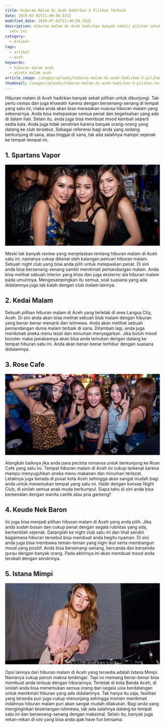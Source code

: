 ```yaml
---
title: Hiburan Malam Di Aceh Hadirkan 5 Pilihan Terbaik
date: 2019-07-02T11:40:50.521Z
modified_date: 2019-07-02T11:40:50.763Z
description: Hiburan malam di Aceh hadirkan banyak sekali pilihan untuk dikunjungi. Tak perlu cemas dan juga khawatir karena dengan bersenang-senang di tempat yang
  satu ini
category:
  - Artikel
tags:
  - artikel
  - aceh
keywords:
  - hiburan malam aceh
  - wisata malam aceh
article_image: /images/uploads/hiburan-malam-di-aceh-hadirkan-5-pilihan-terbaik-3.jpg
thumbnail: /images/uploads/hiburan-malam-di-aceh-hadirkan-5-pilihan-terbaik-1-009.jpg
---
```

Hiburan malam di Aceh hadirkan banyak sekali pilihan untuk dikunjungi. Tak perlu cemas dan juga khawatir karena dengan bersenang-senang di tempat yang satu ini, maka anda akan bisa merasakan nuansa hiburan malam yang sebenarnya. Anda bisa melepaskan semua penat dan kegelisahan yang ada di dalam hati. Selain itu, anda juga bisa membuat mood kembali seperti sedia kala. Anda juga tidak sendirian karena banyak orang-orang yang datang ke club tersebut. Sebagai referensi bagi anda yang sedang berkunjung di sana, atau tinggal di sana, tak ada salahnya mampir sejenak ke tempat-tempat ini.



## 1. Spartans Vapor

![Hiburan Malam Di Aceh Hadirkan 5 Pilihan Terbaik](/images/uploads/hiburan-malam-di-aceh-hadirkan-5-pilihan-terbaik-3.jpg)

Meski tak banyak review yang menjelaskan tentang hiburan malam di Aceh satu ini, namanya cukup dikenal oleh kalangan pencari hiburan malam. Sebuah night club yang bisa anda pilih untuk melepaskan penat. Di sini anda bisa bersenang-senang sambil menikmati pemandangan malam. Anda bisa melihat sebuah interior yang khas dan juga eksterior ala hiburan malam pada umumnya. Mengesampingkan itu semua, soal suasana yang ada didalamnya juga tak kalah dengan club malam lainnya.



## 2. Kedai Malam

Sebuah pilihan hiburan malam di Aceh yang terletak di area Langsa City, Aceh. Di sini anda akan bisa melihat sebuah klub malam dengan hiburan yang benar-benar menarik dan istimewa. Anda akan melihat sebuah pemandangan dunia malam terbaik di sana. Ditambah lagi, anda juga menikmati aneka menu lezat dan minuman menyegarkan. Jika butuh mood booster maka jawabannya akan bisa anda temukan dengan datang ke tempat hiburan satu ini. Anda akan benar-benar terhibur dengan suasana didalamnya.



## 3. Rose Cafe

![Hiburan Malam Di Aceh Hadirkan 5 Pilihan Terbaik](/images/uploads/hiburan-malam-di-aceh-hadirkan-5-pilihan-terbaik-2.jpg)

Alangkah baiknya jika anda para pecinta romansa untuk berkunjung ke Rose Cafe yang satu ini. Tempat hiburan malam di Aceh ini cukup terkenal karena mampu menyuguhkan aneka menu makanan dan minuman terlezat. Letaknya juga berada di pusat kota Aceh sehingga akan sangat mudah bagi anda untuk menemukan tempat yang satu ini. Hadir dengan konsep Night Club, di sinilah semua anak muda berkumpul. Siapa tahu di sini anda bisa berkenalan dengan wanita cantik atau pria ganteng?



## 4. Keude Nek Baron

Ini juga bisa menjadi pilihan hiburan malam di Aceh yang anda pilih. Jika anda sudah bosan dan cukup penat dengan segala rutinitas yang ada, berhentilah sejenak. Datanglah ke night club satu ini dan lihat sendiri bagaimana hiburan tersebut bisa membuat anda begitu nyaman. Di sini anda juga bisa membawa teman-teman yang ingin ikut serta membangun mood yang positif. Anda bisa bersenang-senang, bercanda dan bersenda gurau dengan banyak orang. Pada akhirnya ini akan membuat mood anda terobati dengan sendirinya.



## 5. Istana Mimpi

![Hiburan Malam Di Aceh Hadirkan 5 Pilihan Terbaik](/images/uploads/hiburan-malam-di-aceh-hadirkan-5-pilihan-terbaik-1.jpg)

Opsi lainnya dari hiburan malam di Aceh yang tersedia adalah Istana Mimpi. Namanya cukup penuh makna terdengar. Tapi ini memang benar-benar bisa membuat anda terbuai dengan hiburannya. Terletak di kota Banda Aceh, di sinilah anda bisa menemukan semua orang dari segala usia berdatangan untuk menikmati hiburan yang ada didalamnya. Tak hanya itu saja, fasilitas yang tersedia pun juga cukup menunjang sehingga momen menikmati indahnya hiburan malam pun akan sangat mudah dilakukan. Bagi anda yang menginginkan kesenangan istimewa, tak ada salahnya datang ke tempat satu ini dan bersenang-senang dengan maksimal. Selain itu, banyak juga rekan-rekan di sini yang bisa anda ajak have fun bersama.
